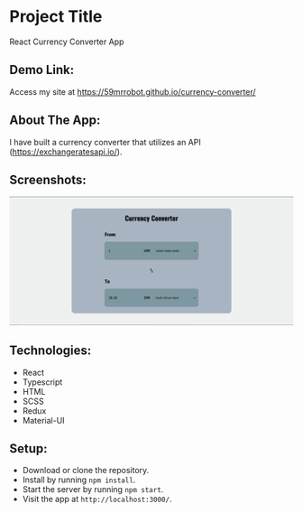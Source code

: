# Project Title

React Currency Converter App

## Demo Link:

Access my site at https://59mrrobot.github.io/currency-converter/

## About The App:

I have built a currency converter that utilizes an API (https://exchangeratesapi.io/).

## Screenshots:

![App screenshot - currency converter](currency-screenshot.png)

## Technologies:

- React
- Typescript
- HTML
- SCSS
- Redux
- Material-UI

## Setup:

- Download or clone the repository.
- Install by running `npm install`.
- Start the server by running `npm start`.
- Visit the app at `http://localhost:3000/`.
